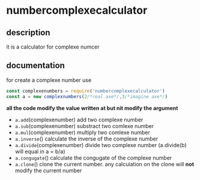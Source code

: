 # numbercomplexecalculator
## description
it is a calculator for complexe numcer
## documentation
for create a complexe number use
```js
const complexenumbers = require('numbercomplexecalculator')
const a = new complexnumbers(2/*real axe*/,3/*imagine axe*/)
```
**all the code modify the value written at but nit modify the argument**
* `a.add`(complexenumber)
add two complexe number
* `a.sub`(complexenumber)
substract two comlexe number
* `a.mul`(complexenumber)
multiply two comlexe number
* `a.inverse`()
calculate the inverse of the complexe number
* `a.divide`(complexenumber)
divide two complexe number (a.divide(b) will equal in a = b/a)
* `a.congugate`()
calculate the congugate of the complexe number
* `a.clone`()
clone the current number. any calculation on the clone will **not** modify the current number  